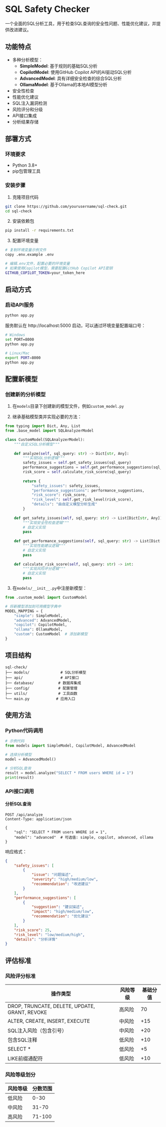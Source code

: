 # SQL Safety Checker

一个全面的SQL分析工具，用于检查SQL查询的安全性问题、性能优化建议，并提供改进建议。

## 功能特点

- 多种分析模型：
  - **SimpleModel**: 基于规则的基础SQL分析
  - **CopilotModel**: 使用GitHub Copilot API的AI驱动SQL分析
  - **AdvancedModel**: 具有详细安全检查的综合SQL分析
  - **OllamaModel**: 基于Ollama的本地AI模型分析
- 安全性检查
- 性能优化建议
- SQL注入漏洞检测
- 风险评分和分级
- API接口集成
- 分析结果存储

## 部署方式

### 环境要求

- Python 3.8+
- pip包管理工具

### 安装步骤

1. 克隆项目代码
```bash
git clone https://github.com/yourusername/sql-check.git
cd sql-check
```

2. 安装依赖包
```bash
pip install -r requirements.txt
```

3. 配置环境变量
```bash
# 复制环境变量示例文件
copy .env.example .env

# 编辑.env文件，配置必要的环境变量
# 如果使用Copilot模型，需要配置GitHub Copilot API密钥
GITHUB_COPILOT_TOKEN=your_token_here
```

## 启动方式

### 启动API服务

```bash
python app.py
```

服务默认在 http://localhost:5000 启动，可以通过环境变量配置端口号：
```bash
# Windows
set PORT=8000
python app.py

# Linux/Mac
export PORT=8000
python app.py
```

## 配置新模型

### 创建新的分析模型

1. 在`models`目录下创建新的模型文件，例如`custom_model.py`

2. 继承基础模型类并实现必要的方法：

```python
from typing import Dict, Any, List
from .base_model import SQLAnalyzerModel

class CustomModel(SQLAnalyzerModel):
    """自定义SQL分析模型"""
    
    def analyze(self, sql_query: str) -> Dict[str, Any]:
        """实现SQL分析逻辑"""
        safety_issues = self.get_safety_issues(sql_query)
        performance_suggestions = self.get_performance_suggestions(sql_query)
        risk_score = self.calculate_risk_score(sql_query)
        
        return {
            "safety_issues": safety_issues,
            "performance_suggestions": performance_suggestions,
            "risk_score": risk_score,
            "risk_level": self.get_risk_level(risk_score),
            "details": "由自定义模型分析生成"
        }
    
    def get_safety_issues(self, sql_query: str) -> List[Dict[str, Any]]:
        """实现安全性检查逻辑"""
        # 自定义实现
        pass
    
    def get_performance_suggestions(self, sql_query: str) -> List[Dict[str, Any]]:
        """实现性能建议逻辑"""
        # 自定义实现
        pass
    
    def calculate_risk_score(self, sql_query: str) -> int:
        """实现风险评分逻辑"""
        # 自定义实现
        pass
```

3. 在`models/__init__.py`中注册新模型：

```python
from .custom_model import CustomModel

# 将新模型添加到可用模型字典中
MODEL_MAPPING = {
    "simple": SimpleModel,
    "advanced": AdvancedModel,
    "copilot": CopilotModel,
    "ollama": OllamaModel,
    "custom": CustomModel  # 添加新模型
}
```

## 项目结构

```
sql-check/
├── models/              # SQL分析模型
├── api/                 # API接口
├── database/           # 数据库集成
├── config/             # 配置管理
├── utils/              # 工具函数
└── main.py            # 应用入口
```

## 使用方法

### Python代码调用

```python
# 示例代码
from models import SimpleModel, CopilotModel, AdvancedModel

# 选择分析模型
model = AdvancedModel()

# 分析SQL查询
result = model.analyze("SELECT * FROM users WHERE id = 1")
print(result)
```

### API接口调用

#### 分析SQL查询

```http
POST /api/analyze
Content-Type: application/json

{
    "sql": "SELECT * FROM users WHERE id = 1",
    "model": "advanced"  # 可选值: simple, copilot, advanced, ollama
}
```

响应格式：

```json
{
    "safety_issues": [
        {
            "issue": "问题描述",
            "severity": "high/medium/low",
            "recommendation": "改进建议"
        }
    ],
    "performance_suggestions": [
        {
            "suggestion": "建议描述",
            "impact": "high/medium/low",
            "recommendation": "优化建议"
        }
    ],
    "risk_score": 25,
    "risk_level": "low/medium/high",
    "details": "分析详情"
}
```

## 评估标准

### 风险评分标准

| 操作类型 | 风险等级 | 基础分值 |
|---------|---------|--------|
| DROP, TRUNCATE, DELETE, UPDATE, GRANT, REVOKE | 高风险 | 70 |
| ALTER, CREATE, INSERT, EXECUTE | 中风险 | +15 |
| SQL注入风险（包含引号） | 中风险 | +20 |
| 包含SQL注释 | 低风险 | +10 |
| SELECT * | 低风险 | +5 |
| LIKE前缀通配符 | 低风险 | +10 |

### 风险等级划分

| 风险等级 | 分数范围 |
|---------|----------|
| 低风险 | 0-30 |
| 中风险 | 31-70 |
| 高风险 | 71-100 |
